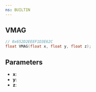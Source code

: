 ```yaml
---
ns: BUILTIN
---
```

## VMAG

```c
// 0x652D2EEEF1D3E62C
float VMAG(float x, float y, float z);
```

## Parameters
* **x**:
* **y**:
* **z**:
